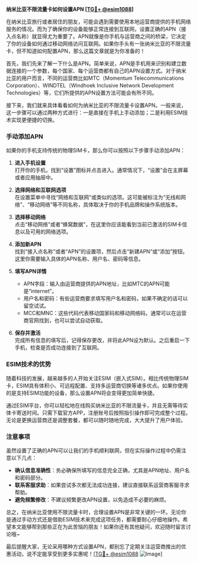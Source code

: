 **纳米比亚不限流量卡如何设置APN [[TG💪+ @esim1088](https://t.me/s/esim1088)]**

在纳米比亚旅行或者居住的朋友，可能会遇到需要使用本地运营商提供的手机网络服务的情况。而为了确保你的设备能够正常连接到互联网，设置正确的APN（接入点名称）就显得尤为重要了。APN就像是你手机与运营商之间的桥梁，它决定了你的设备如何通过移动网络访问互联网。如果你手头有一张纳米比亚的不限流量卡，但不知道如何配置APN，那么这篇文章就是为你准备的！

首先，我们先来了解一下什么是APN。简单来说，APN是手机用来识别和建立数据连接的一个参数，每个国家、每个运营商都有自己的APN设置方式。对于纳米比亚的用户而言，不同的运营商比如MTC（Momentum Telecommunications Corporation）、WINDTEL（Windhoek Inclusive Network Development Technologies）等，它们所提供的APN设置方法可能会有所不同。

接下来，我们就来具体看看如何为纳米比亚的不限流量卡设置APN。一般来说，这一步骤可以通过两种方式进行：一是直接在手机上手动添加；二是利用ESIM技术实现更便捷的切换。

### 手动添加APN

如果你的手机支持传统的物理SIM卡，那么你可以按照以下步骤手动添加APN：

1. **进入手机设置**  
   打开你的手机，找到“设置”图标并点击进入。通常情况下，“设置”会在主屏幕或者应用抽屉中。

2. **选择网络和互联网选项**  
   在设置菜单中寻找“网络和互联网”或类似的选项。这可能被标注为“无线和网络”、“移动网络”等不同名称，具体取决于你的手机品牌和操作系统版本。

3. **选择移动网络**  
   点击“移动网络”或者“蜂窝数据”，在这里你应该能看到当前已激活的SIM卡信息以及可用的网络选项。

4. **添加新APN**  
   找到“接入点名称”或者“APN”的设置项，然后点击“新建APN”或“添加”按钮。这里你需要输入具体的APN名称、用户名、密码等信息。

5. **填写APN详情**  
   - APN字段：输入由运营商提供的APN地址，比如MTC的APN可能是“internet”。
   - 用户名和密码：有些运营商要求填写用户名和密码，如果不确定的话可以留空试试。
   - MCC和MNC：这些代码代表移动国家码和移动网络码，通常可以在运营商官网找到，也可以尝试自动获取。

6. **保存并激活**  
   完成所有信息的填写后，记得保存更改，并将此APN设为默认。之后重启一下手机，检查是否成功连接到了互联网。

### ESIM技术的优势

随着科技的发展，越来越多的人开始关注ESIM（嵌入式SIM）。相比传统物理SIM卡，ESIM具有体积小、可远程配置、支持多运营商切换等诸多优点。如果你使用的是支持ESIM功能的设备，那么设置APN将会变得更加简单快捷。

通过ESIM平台，你可以轻松地在线购买纳米比亚的不限流量卡，并且无需等待实体卡寄送时间。只需下载官方APP，注册账号后按照指引操作即可完成整个过程。无论是更换运营商还是调整套餐，都可以随时随地完成，大大提升了用户体验。

### 注意事项

虽然设置了正确的APN可以让我们的手机顺利联网，但在实际操作过程中仍需注意以下几点：

- **确认信息准确性**：务必确保所填写的信息完全正确，尤其是APN地址、用户名和密码部分。
- **联系客服求助**：如果尝试多次都无法成功连接，建议直接联系运营商客服寻求帮助。
- **避免频繁修改**：不建议频繁更改APN设置，以免造成不必要的麻烦。

总之，在纳米比亚使用不限流量卡时，合理设置APN是非常关键的一环。无论你是通过手动方式还是借助ESIM技术来完成这项任务，都需要耐心仔细地操作。希望本文能够帮到那些正在为此苦恼的朋友！如果你还有其他疑问，欢迎随时留言讨论哦~

最后提醒大家，无论采用哪种方式设置APN，都别忘了定期关注运营商推出的优惠活动，说不定能享受到更多实惠呢！[[TG💪+ @esim1088](https://t.me/s/esim1088) ![Image](https://i.postimg.cc/4NQfJmqS/Snipaste-2025-05-13-00-14-12.png)]